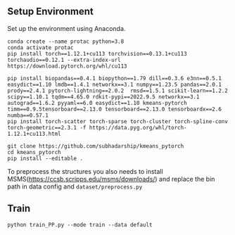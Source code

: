 ## Setup Environment

Set up the environment using Anaconda.
```
conda create --name protac python=3.8
conda activate protac
pip install torch==1.12.1+cu113 torchvision==0.13.1+cu113 torchaudio==0.12.1 --extra-index-url https://download.pytorch.org/whl/cu113

pip install biopandas==0.4.1 biopython==1.79 dill==0.3.6 e3nn==0.5.1 easydict==1.10 lmdb==1.4.1 networkx==3.1 numpy==1.23.5 pandas==2.0.1 prody==2.4.1 pytorch-lightning==2.0.2  rmsd==1.5.1 scikit-learn==1.2.2 scipy==1.10.1 tqdm==4.65.0 rdkit-pypi==2022.9.5 networkx==3.1 autograd==1.6.2 pyyaml==6.0 easydict==1.10 kmeans-pytorch timm==0.9.5tensorboard==2.13.0 tensorboard==2.13.0 tensorboardx==2.6 numba==0.57.1
pip install torch-scatter torch-sparse torch-cluster torch-spline-conv torch-geometric==2.3.1 -f https://data.pyg.org/whl/torch-1.12.1+cu113.html

git clone https://github.com/subhadarship/kmeans_pytorch
cd kmeans_pytorch
pip install --editable .

```

To preprocess the structures you also needs to install MSMS(https://ccsb.scripps.edu/msms/downloads/) and replace the bin path in data config and `dataset/preprocess.py`

## Train
```
python train_PP.py --mode train --data default
```
